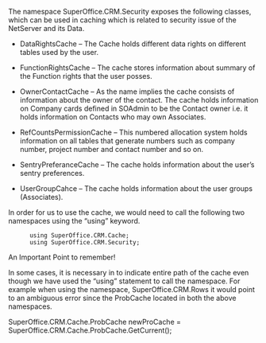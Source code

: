 <properties date="2016-05-10"
SortOrder="9"
/>

The namespace SuperOffice.CRM.Security exposes the following classes, which can be used in caching which is related to security issue of the NetServer and its Data.

* DataRightsCache – The Cache holds different data rights on different tables used by the user.

* FunctionRightsCache – The cache stores information about summary of the Function rights that the user posses.

* OwnerContactCache – As the name implies the cache consists of information about the owner of the contact. The cache holds information on Company cards defined in SOAdmin to be the Contact owner i.e. it holds information on Contacts who may own Associates.

* RefCountsPermissionCache – This numbered allocation system holds information on all tables that generate numbers such as company number, project number and contact number and so on.

* SentryPreferanceCache – The cache holds information about the user’s sentry preferences.

* UserGroupCahce – The cache holds information about the user groups (Associates).

In order for us to use the cache, we would need to call the following two namespaces using the “using” keyword.

```
      using SuperOffice.CRM.Cache;
      using SuperOffice.CRM.Security;
```

An Important Point to remember!

In some cases, it is necessary in to indicate entire path of the cache even though we have used the “using” statement to call the namespace. For example when using the namespace, SuperOffice.CRM.Rows it would point to an ambiguous error since the ProbCache located in both the above namespaces.

SuperOffice.CRM.Cache.ProbCache newProCache = SuperOffice.CRM.Cache.ProbCache.GetCurrent();
